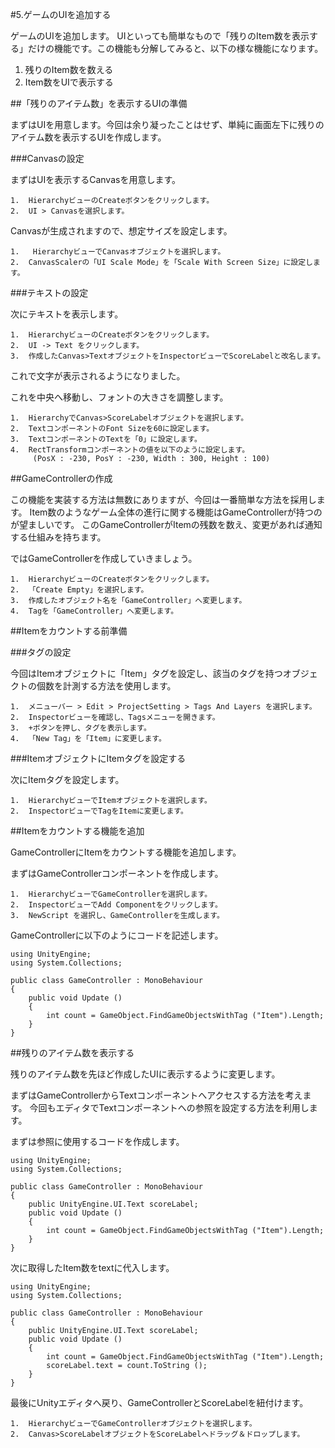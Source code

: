 #5.ゲームのUIを追加する

ゲームのUIを追加します。
UIといっても簡単なもので「残りのItem数を表示する」だけの機能です。この機能も分解してみると、以下の様な機能になります。

1.  残りのItem数を数える
2.  Item数をUIで表示する


##「残りのアイテム数」を表示するUIの準備

まずはUIを用意します。今回は余り凝ったことはせず、単純に画面左下に残りのアイテム数を表示するUIを作成します。

###Canvasの設定

まずはUIを表示するCanvasを用意します。

	1.  HierarchyビューのCreateボタンをクリックします。
	2.  UI > Canvasを選択します。

Canvasが生成されますので、想定サイズを設定します。

	1.   HierarchyビューでCanvasオブジェクトを選択します。
	2.  CanvasScalerの「UI Scale Mode」を「Scale With Screen Size」に設定します。

###テキストの設定

次にテキストを表示します。

	1.  HierarchyビューのCreateボタンをクリックします。
	2.  UI -> Text をクリックします。
	3.  作成したCanvas>TextオブジェクトをInspectorビューでScoreLabelと改名します。

これで文字が表示されるようになりました。

これを中央へ移動し、フォントの大きさを調整します。

	1.  HierarchyでCanvas>ScoreLabelオブジェクトを選択します。
	2.  TextコンポーネントのFont Sizeを60に設定します。
	3.  TextコンポーネントのTextを「0」に設定します。
	4.  RectTransformコンポーネントの値を以下のように設定します。
	     (PosX : -230, PosY : -230, Width : 300, Height : 100)

##GameControllerの作成

この機能を実装する方法は無数にありますが、今回は一番簡単な方法を採用します。
Item数のようなゲーム全体の進行に関する機能はGameControllerが持つのが望ましいです。
このGameControllerがItemの残数を数え、変更があれば通知する仕組みを持ちます。

ではGameControllerを作成していきましょう。

	1.  HierarchyビューのCreateボタンをクリックします。
	2.  「Create Empty」を選択します。
	3.  作成したオブジェクト名を「GameController」へ変更します。
	4.  Tagを「GameController」へ変更します。

##Itemをカウントする前準備

###タグの設定

今回はItemオブジェクトに「Item」タグを設定し、該当のタグを持つオブジェクトの個数を計測する方法を使用します。

	1.  メニューバー > Edit > ProjectSetting > Tags And Layers を選択します。
	2.  Inspectorビューを確認し、Tagsメニューを開きます。
	3.  +ボタンを押し、タグを表示します。
	4.  「New Tag」を「Item」に変更します。

###ItemオブジェクトにItemタグを設定する

次にItemタグを設定します。

	1.  HierarchyビューでItemオブジェクトを選択します。
	2.  InspectorビューでTagをItemに変更します。

##Itemをカウントする機能を追加

GameControllerにItemをカウントする機能を追加します。

まずはGameControllerコンポーネントを作成します。

	1.  HierarchyビューでGameControllerを選択します。
	2.  InspectorビューでAdd Componentをクリックします。
	3.  NewScript を選択し、GameControllerを生成します。


GameControllerに以下のようにコードを記述します。

```
using UnityEngine;
using System.Collections;

public class GameController : MonoBehaviour
{
	public void Update ()
	{
		int count = GameObject.FindGameObjectsWithTag ("Item").Length;
	}
}
```

##残りのアイテム数を表示する

残りのアイテム数を先ほど作成したUIに表示するように変更します。

まずはGameControllerからTextコンポーネントへアクセスする方法を考えます。
今回もエディタでTextコンポーネントへの参照を設定する方法を利用します。

まずは参照に使用するコードを作成します。

```
using UnityEngine;
using System.Collections;

public class GameController : MonoBehaviour
{
	public UnityEngine.UI.Text scoreLabel;
	public void Update ()
	{
		int count = GameObject.FindGameObjectsWithTag ("Item").Length;
	}
}
```

次に取得したItem数をtextに代入します。


```
using UnityEngine;
using System.Collections;

public class GameController : MonoBehaviour
{
	public UnityEngine.UI.Text scoreLabel;
	public void Update ()
	{
		int count = GameObject.FindGameObjectsWithTag ("Item").Length;
		scoreLabel.text = count.ToString ();
	}
}
```

最後にUnityエディタへ戻り、GameControllerとScoreLabelを紐付けます。

	1.  HierarchyビューでGameControllerオブジェクトを選択します。
	2.  Canvas>ScoreLabelオブジェクトをScoreLabelへドラッグ＆ドロップします。
	
